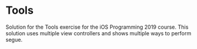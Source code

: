 # Tools
Solution for the Tools exercise for the iOS Programming 2019 course. This solution uses multiple view controllers and shows multiple ways to perform segue.
